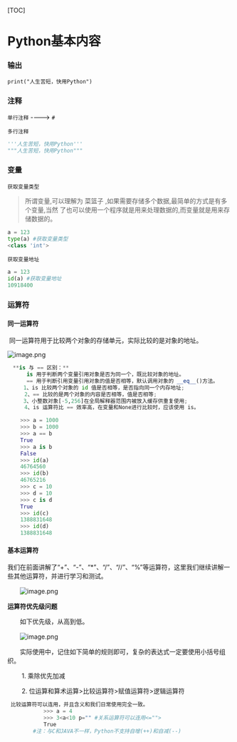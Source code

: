 [TOC]

# Python基本内容

### 输出

```
print("人生苦短，快用Python")
```

### 注释

`单行注释` ----> `#`

`多行注释`

```python
'''人生苦短，快用Python'''
"""人生苦短，快用Python"""
```

### 变量

`获取变量类型`

> 所谓变量,可以理解为 菜篮子 ,如果需要存储多个数据,最简单的方式是有多个变量,当然
> 了也可以使用一个程序就是用来处理数据的,而变量就是用来存储数据的。

```python
a = 123
type(a) #获取变量类型
<class 'int'>
```

`获取变量地址`

```python
a = 123
id(a) #获取变量地址
10918400
```

###  **运算符**

#### **同一运算符**

​		同一运算符用于比较两个对象的存储单元，实际比较的是对象的地址。

![image.png](https://www.sxt.cn/360shop/Public/admin/UEditor/20181227/1545897686228669.png)

```python
　**is 与 == 区别：**
	  is 用于判断两个变量引用对象是否为同一个，既比较对象的地址。
	  == 用于判断引用变量引用对象的值是否相等，默认调用对象的 __eq__()方法。
   	 1、is 比较两个对象的 id 值是否相等，是否指向同一个内存地址;
　　	2、== 比较的是两个对象的内容是否相等，值是否相等;
     3、小整数对象[-5,256]在全局解释器范围内被放入缓存供重复使用;
　　	4、is 运算符比 == 效率高，在变量和None进行比较时，应该使用 is。
```

```python
    >>> a = 1000    
    >>> b = 1000
    >>> a == b
    True
    >>> a is b
    False
    >>> id(a)
    46764560
    >>> id(b)
    46765216
    >>> c = 10
    >>> d = 10
    >>> c is d
    True
    >>> id(c)
    1388831648
    >>> id(d)
    1388831648
```

#### **基本运算符**

​			我们在前面讲解了“+”、“-”、“*”、“/”、“//”、“%”等运算符，这里我们继续讲解一些其他运算符，并进行学习和测试。

　　![image.png](http://www.sxt.cn/360shop/Public/admin/UEditor/20181227/1545897775142728.png)

**运算符优先级问题**

　　如下优先级，从高到低。

　　![image.png](http://www.sxt.cn/360shop/Public/admin/UEditor/20181227/1545897990920968.png)

　　实际使用中，记住如下简单的规则即可，复杂的表达式一定要使用小括号组织。

　　    1. 乘除优先加减

　　    2. 位运算和算术运算>比较运算符>赋值运算符>逻辑运算符

```python
 比较运算符可以连用，并且含义和我们日常使用完全一致。
        　　>>> a = 4
        　　>>> 3<a<10 p="" #关系运算符可以连用<="">
        　　True
        #注：与C和JAVA不一样，Python不支持自增(++)和自减(--)
```

